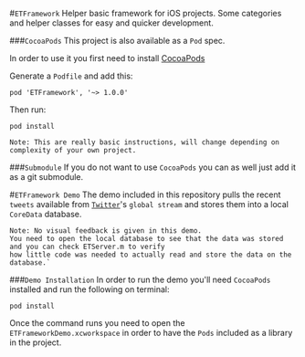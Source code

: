 #`ETFramework`
Helper basic framework for iOS projects. 
Some categories and helper classes for easy and quicker development.

###`CocoaPods`
This project is also available as a `Pod` spec.

In order to use it you first need to install [CocoaPods](http://cocoapods.org)

Generate a `Podfile` and add this:

`pod 'ETFramework', '~> 1.0.0'`

Then run:
``` 
pod install
```

`Note: This are really basic instructions, will change depending on complexity of your own project.`

###`Submodule`
If you do not want to use `CocoaPods` you can as well just add it as a git submodule.

#`ETFramework Demo`
The demo included in this repository pulls the recent `tweets` available from [`Twitter`](http://twitter.com)'s `global stream` and stores them into a local `CoreData` database.

```
Note: No visual feedback is given in this demo.  
You need to open the local database to see that the data was stored and you can check ETServer.m to verify 
how little code was needed to actually read and store the data on the database.`
```

###`Demo Installation`
In order to run the demo you'll need `CocoaPods` installed and run the following on terminal:
```
pod install
```

Once the command runs you need to open the `ETFrameworkDemo.xcworkspace` in order to have the `Pods` included as a library in the project.
